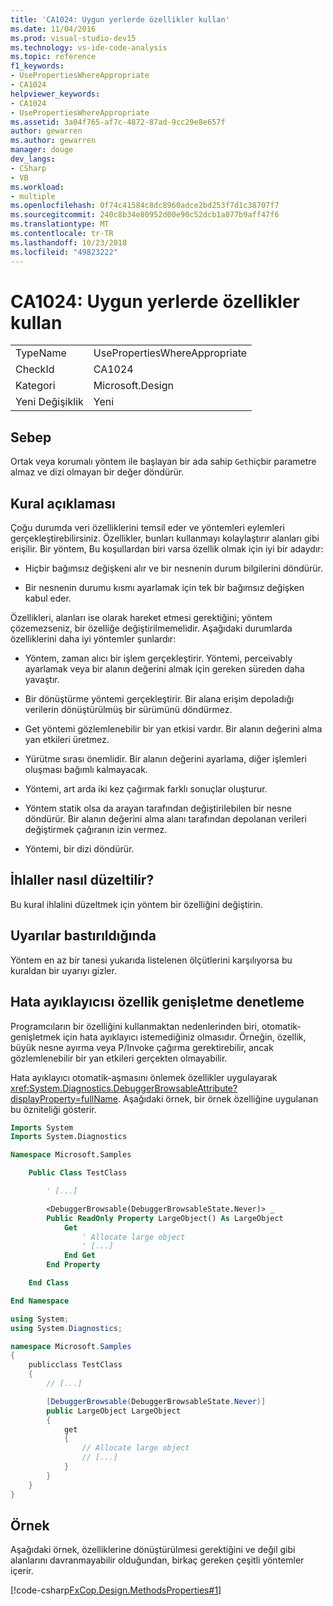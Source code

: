 ```yaml
---
title: 'CA1024: Uygun yerlerde özellikler kullan'
ms.date: 11/04/2016
ms.prod: visual-studio-dev15
ms.technology: vs-ide-code-analysis
ms.topic: reference
f1_keywords:
- UsePropertiesWhereAppropriate
- CA1024
helpviewer_keywords:
- CA1024
- UsePropertiesWhereAppropriate
ms.assetid: 3a04f765-af7c-4872-87ad-9cc29e8e657f
author: gewarren
ms.author: gewarren
manager: douge
dev_langs:
- CSharp
- VB
ms.workload:
- multiple
ms.openlocfilehash: 0f74c41584c8dc8960adce2bd253f7d1c38707f7
ms.sourcegitcommit: 240c8b34e80952d00e90c52dcb1a077b9aff47f6
ms.translationtype: MT
ms.contentlocale: tr-TR
ms.lasthandoff: 10/23/2018
ms.locfileid: "49823222"
---
```

# <a name="ca1024-use-properties-where-appropriate"></a>CA1024: Uygun yerlerde özellikler kullan

|||
|-|-|
|TypeName|UsePropertiesWhereAppropriate|
|CheckId|CA1024|
|Kategori|Microsoft.Design|
|Yeni Değişiklik|Yeni|

## <a name="cause"></a>Sebep

Ortak veya korumalı yöntem ile başlayan bir ada sahip `Get`hiçbir parametre almaz ve dizi olmayan bir değer döndürür.

## <a name="rule-description"></a>Kural açıklaması

Çoğu durumda veri özelliklerini temsil eder ve yöntemleri eylemleri gerçekleştirebilirsiniz. Özellikler, bunları kullanmayı kolaylaştırır alanları gibi erişilir. Bir yöntem, Bu koşullardan biri varsa özellik olmak için iyi bir adaydır:

- Hiçbir bağımsız değişkeni alır ve bir nesnenin durum bilgilerini döndürür.

- Bir nesnenin durumu kısmı ayarlamak için tek bir bağımsız değişken kabul eder.

Özellikleri, alanları ise olarak hareket etmesi gerektiğini; yöntem çözemezseniz, bir özelliğe değiştirilmemelidir. Aşağıdaki durumlarda özelliklerini daha iyi yöntemler şunlardır:

- Yöntem, zaman alıcı bir işlem gerçekleştirir. Yöntemi, perceivably ayarlamak veya bir alanın değerini almak için gereken süreden daha yavaştır.

- Bir dönüştürme yöntemi gerçekleştirir. Bir alana erişim depoladığı verilerin dönüştürülmüş bir sürümünü döndürmez.

- Get yöntemi gözlemlenebilir bir yan etkisi vardır. Bir alanın değerini alma yan etkileri üretmez.

- Yürütme sırası önemlidir. Bir alanın değerini ayarlama, diğer işlemleri oluşması bağımlı kalmayacak.

- Yöntemi, art arda iki kez çağırmak farklı sonuçlar oluşturur.

- Yöntem statik olsa da arayan tarafından değiştirilebilen bir nesne döndürür. Bir alanın değerini alma alanı tarafından depolanan verileri değiştirmek çağıranın izin vermez.

- Yöntemi, bir dizi döndürür.

## <a name="how-to-fix-violations"></a>İhlaller nasıl düzeltilir?

Bu kural ihlalini düzeltmek için yöntem bir özelliğini değiştirin.

## <a name="when-to-suppress-warnings"></a>Uyarılar bastırıldığında

Yöntem en az bir tanesi yukarıda listelenen ölçütlerini karşılıyorsa bu kuraldan bir uyarıyı gizler.

## <a name="controlling-property-expansion-in-the-debugger"></a>Hata ayıklayıcısı özellik genişletme denetleme

Programcıların bir özelliğini kullanmaktan nedenlerinden biri, otomatik-genişletmek için hata ayıklayıcı istemediğiniz olmasıdır. Örneğin, özellik, büyük nesne ayırma veya P/Invoke çağırma gerektirebilir, ancak gözlemlenebilir bir yan etkileri gerçekten olmayabilir.

Hata ayıklayıcı otomatik-aşmasını önlemek özellikler uygulayarak <xref:System.Diagnostics.DebuggerBrowsableAttribute?displayProperty=fullName>. Aşağıdaki örnek, bir örnek özelliğine uygulanan bu özniteliği gösterir.

```vb
Imports System
Imports System.Diagnostics

Namespace Microsoft.Samples

    Public Class TestClass

        ' [...]

        <DebuggerBrowsable(DebuggerBrowsableState.Never)> _
        Public ReadOnly Property LargeObject() As LargeObject
            Get
                ' Allocate large object
                ' [...]
            End Get
        End Property

    End Class

End Namespace
```

```csharp
using System;
using System.Diagnostics;

namespace Microsoft.Samples
{
    publicclass TestClass
    {
        // [...]

        [DebuggerBrowsable(DebuggerBrowsableState.Never)]
        public LargeObject LargeObject
        {
            get
            {
                // Allocate large object
                // [...]
            }
        }
    }
}
```

## <a name="example"></a>Örnek

Aşağıdaki örnek, özelliklerine dönüştürülmesi gerektiğini ve değil gibi alanlarını davranmayabilir olduğundan, birkaç gereken çeşitli yöntemler içerir.

[!code-csharp[FxCop.Design.MethodsProperties#1](../code-quality/codesnippet/CSharp/ca1024-use-properties-where-appropriate_1.cs)]